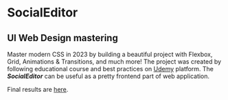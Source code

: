 # SocialEditor

## UI Web Design mastering

Master modern CSS in 2023 by building a beautiful project with Flexbox, Grid, Animations & Transitions, and much more! 
The project was created by following educational course and best practices on [Udemy](https://www.udemy.com/) platform. 
The **<em>SocialEditor</em>** can be useful as a pretty frontend part of web application.


Final results are [here](https://nazar-pichak.github.io/SocialEditor/). 
